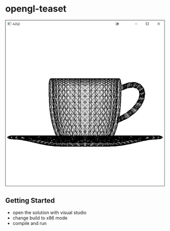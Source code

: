 # opengl-teaset

![demo](./demo.png)

## Getting Started

* open the solution with visual studio
* change build to x86 mode
* compile and run
